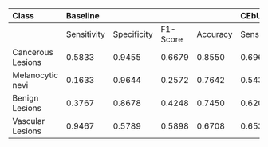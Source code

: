 | Class | Baseline |||| CEbUTAl ||||
| :--- | :--- | :--- | :--- | :--- | :--- | :--- | :--- | :--- |
|  | Sensitivity | Specificity | F1-Score | Accuracy | Sensitivity | Specificity | F1-Score | Accuracy |
| Cancerous Lesions | 0.5833 | 0.9455 | 0.6679 | 0.8550 | 0.6967 | 0.9122 | 0.7109 | 0.8583 (0.3%) |
| Melanocytic nevi | 0.1633 | 0.9644 | 0.2572 | 0.7642 | 0.5433 | 0.8878 | 0.5780 | 0.8017 (3.8%) |
| Benign Lesions | 0.3767 | 0.8678 | 0.4248 | 0.7450 | 0.6200 | 0.7756 | 0.5407 | 0.7367 |
| Vascular Lesions | 0.9467 | 0.5789 | 0.5898 | 0.6708 | 0.6533 | 0.9289 | 0.7000 | 0.8600 (18.9%) |
